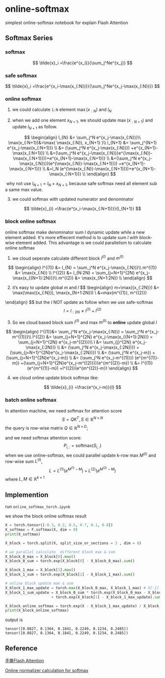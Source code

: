 # online-softmax
simplest online-softmax notebook for explain Flash Attention

## Softmax Series

### softmax 

$$
\tilde{x}_i =\frac{e^{x_i}}{\sum_j^Ne^{x_j}}
$$

### safe softmax

$$
\tilde{x}_i =\frac{e^{x_i-\max(x_{:N})}}{\sum_j^Ne^{x_j-\max(x_{:N})}}
$$

### online softmax

1. we could calculate  `1:N`  element $\max(x_{:N})$ and $l_N$

2. when we add one element  $x_{N+1}$, we should update $\max(x_{:N+1})$ and update $l_{N+1}$ as follow. 

$$
\begin{align}
l_{N} &= \sum_j^N e^{x_j-\max(x_{:N})}\\
\max(x_{:N+1})&=\max( \max(x_{:N}), x_{N+1} )\\
l_{N+1} &= \sum_j^{N+1} e^{x_j-\max(x_{:N+1})} \\
&= (\sum_j^N e^{x_j-\max(x_{:N})}) +e^{x_{N+1}-\max(x_{:N+1})} \\
&=(\sum_j^N e^{x_j-\max(x_{:N})}e^{\max(x_{:N})-\max(x_{:N+1})})+e^{x_{N+1}-\max(x_{:N+1})} \\
&=(\sum_j^N e^{x_j-\max(x_{:N})})(e^{\max(x_{:N})-\max(x_{:N+1})}) +e^{x_{N+1}-\max(x_{:N+1})} \\
&=l_N (e^{\max(x_{:N})-\max(x_{:N+1})})+e^{x_{N+1}-\max(x_{:N+1})} \\
\end{align}
$$

​	why not use $l_{N+1}=l_{N}+x_{N+1}$, because safe softmax need all element sub a same max value.

3. we could softmax with updated numerator and denominator

$$
\tilde{x}_{i} =\frac{e^{x_i-\max(x_{:N+1})}}{l_{N+1}}
$$

### block online softmax

online softmax make denominator sum $l$ dynamic update while a new element added. It's more effiecent method is to update sum $l$ with block-wise element added. This advantage is we could parallelism to calculate online softmax

1. we cloud seperate calculate different block $l^{(t)}$  and $m^{(t)}$

$$
\begin{align}
l^{(1)} &= l_{N} = \sum_j^N e^{x_j-\max(x_{:N})}\\
m^{(1)} &= \max(x_{:N}) \\
l^{(2)} &= l_{N:2N} = \sum_{j=N+1}^{2N} e^{x_j-\max(x_{{N+1}:2N})}\\
m^{(2)} &= \max(x_{N+1:2N}) \\
\end{align}
$$

2. it’s easy to update global $m$ and $l$ 
$$
\begin{align}
m=\max({x_{:2N}}) &= \max(\max({x_{:N}}), \max(x_{N+1:2N})) \\
&=max(m^{(1)}, m^{(2)})

\end{align}
$$
but the $l$  NOT update  as follow when we use safe-softmax
$$
l=l_{:2N} \neq l^{(1)}+l^{(2)}
$$

3. So  we cloud based block sum $l^{(t)}$ and max $m^{(t)}$  to **online** update global $l$

$$
\begin{align}
l^{(1)}&= \sum_j^N e^{x_j-\max(x_{:N})} = \sum_j^N e^{x_j-m^{(1)}}\\
l^{(2)} &= \sum_{j=N+1}^{2N} e^{x_j-\max(x_{{N+1}:2N})} = \sum_{j=N+1}^{2N} e^{x_j-m^{(2)}}\\
l &= \sum_{j}^{2N} e^{x_j-\max(x_{:2N})} \\
&= (\sum_j^N e^{x_j-\max(x_{:2N})}) +(\sum_{j=N+1}^{2N}e^{x_j-\max(x_{:2N})}) \\
&= (\sum_j^N e^{x_j-m}) +(\sum_{j=N+1}^{2N}e^{x_j-m}) \\
&= (\sum_j^N e^{x_j-m^{(1)}}) (e^{m^{(1)}-m}) +(\sum_{j=N+1}^{2N}e^{x_j-m^{(2)}})(e^{m^{(2)}-m}) \\
&= l^{(1)} (e^{m^{(1)}-m}) +l^{(2)}(e^{m^{(2)}-m})
\end{align}
$$

4. we cloud online update block softmax like:

$$
\tilde{x}_{i} =\frac{e^{x_i-m}}{l}
$$

### batch online softmax

In attention machine, we need softmax for attention score
$$
S = QK^T, S \in \mathbb{R}^{N \times N}
$$
the query is row-wise matrix $Q\in \mathbb{R}^{N \times D}$;

and we need softmax attention score:
$$
P_{i,:} = \text{softmax}(S_{i,:})
$$
when we use online-softmax, we could parallel update k-row max $M^{(t)}$ and row-wise sum $L^{(t)}$, 
$$
L = L^{(1)} (e^{M^{(1)}-M}) +L^{(2)}(e^{M^{(2)}-M})
$$
where $L,M \in \mathbb{R}^{k \times 1}$

## Implemention

run `online_softmax_torch.ipynb`

we show the block online softmax result

```python
X = torch.tensor([-0.3, 0.2, 0.5, 0.7, 0.1, 0.8])
X_softmax = F.softmax(X, dim = 0)
print(X_softmax)

X_block = torch.split(X, split_size_or_sections = 3 , dim = 0) 

# we parallel calculate  different block max & sum
X_block_0_max = X_block[0].max()
X_block_0_sum = torch.exp(X_block[0] - X_block_0_max).sum()

X_block_1_max = X_block[1].max()
X_block_1_sum = torch.exp(X_block[1] - X_block_1_max).sum()

# online block update max & sum
X_block_1_max_update = torch.max(X_block_0_max, X_block_1_max) # X[-1] is new data
X_block_1_sum_update = X_block_0_sum * torch.exp(X_block_0_max - X_block_1_max_update) \
                     + torch.exp(X_block[1] - X_block_1_max_update).sum() # block sum

X_block_online_softmax = torch.exp(X - X_block_1_max_update) / X_block_1_sum_update
print(X_block_online_softmax)
```

output is 

```
tensor([0.0827, 0.1364, 0.1841, 0.2249, 0.1234, 0.2485])
tensor([0.0827, 0.1364, 0.1841, 0.2249, 0.1234, 0.2485])
```

## Reference

[手撕Flash Attention](https://zhuanlan.zhihu.com/p/663932651)

[Online normalizer calculation for softmax](https://arxiv.org/abs/1805.02867)

